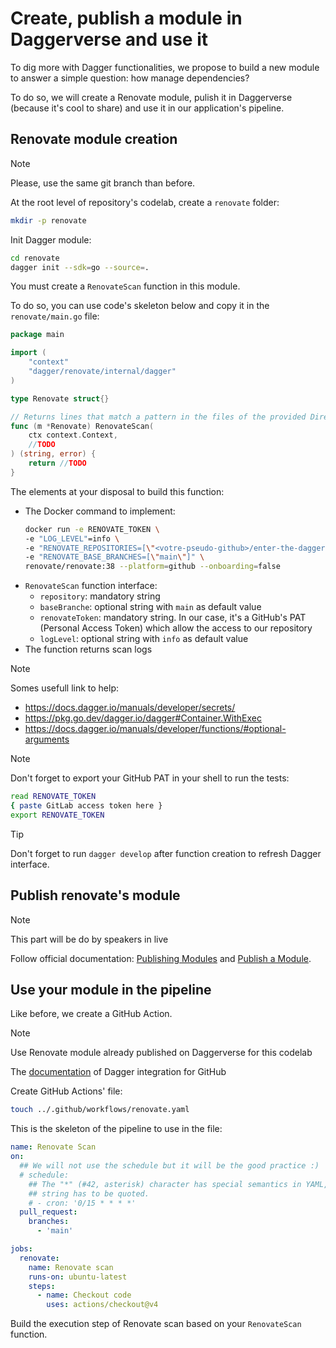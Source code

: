 # Create, publish a module in Daggerverse and use it

To dig more with Dagger functionalities, we propose to build a new module to answer a simple question: how manage dependencies?

To do so, we will create a Renovate module, pulish it in Daggerverse (because it's cool to share) and use it in our application's pipeline.

## Renovate module creation 

> [!NOTE]
> Please, use the same git branch than before.

At the root level of repository's codelab, create a `renovate` folder:
```bash
mkdir -p renovate
```

Init Dagger module:
```bash
cd renovate
dagger init --sdk=go --source=.
```

You must create a `RenovateScan` function in this module.

To do so, you can use code's skeleton below and copy it in the `renovate/main.go` file:

```go
package main

import (
	"context"
	"dagger/renovate/internal/dagger"
)

type Renovate struct{}

// Returns lines that match a pattern in the files of the provided Directory
func (m *Renovate) RenovateScan(
	ctx context.Context,
	//TODO
) (string, error) {
	return //TODO
}
```

The elements at your disposal to build this function:

- The Docker command to implement:
    ```bash
    docker run -e RENOVATE_TOKEN \
    -e "LOG_LEVEL"=info \
    -e "RENOVATE_REPOSITORIES=[\"<votre-pseudo-github>/enter-the-daggerverse\"]" \
    -e "RENOVATE_BASE_BRANCHES=[\"main\"]" \
    renovate/renovate:38 --platform=github --onboarding=false
    ```
- `RenovateScan` function interface:
  - `repository`: mandatory string 
  - `baseBranche`: optional string with `main`  as default value
  - `renovateToken`: mandatory string. In our case, it's a GitHub's PAT (Personal Access Token) which allow the access to our repository
  - `logLevel`: optional string with `info` as default value
- The function returns scan logs

> [!NOTE]
> Somes usefull link to help:
> - https://docs.dagger.io/manuals/developer/secrets/
> - https://pkg.go.dev/dagger.io/dagger#Container.WithExec
> - https://docs.dagger.io/manuals/developer/functions/#optional-arguments

> [!NOTE]
> Don't forget to export your GitHub PAT in your shell to run the tests:
> ```bash
> read RENOVATE_TOKEN
> { paste GitLab access token here }
> export RENOVATE_TOKEN
> ```

> [!TIP]
> Don't forget to run `dagger develop` after function creation to refresh Dagger interface.

## Publish renovate's module

> [!NOTE]
> This part will be do by speakers in live

Follow official documentation: [Publishing Modules](https://docs.dagger.io/manuals/developer/publish-modules) and [Publish a Module](https://daggerverse.dev/publish).

## Use your module in the pipeline

Like before, we create a GitHub Action.

> [!NOTE]
> Use Renovate module already published on Daggerverse for this codelab
> 
> The [documentation](https://docs.dagger.io/integrations/github) of Dagger integration for GitHub

Create GitHub Actions' file:
```bash
touch ../.github/workflows/renovate.yaml
```

This is the skeleton of the pipeline to use in the file:

```yaml
name: Renovate Scan
on:
  ## We will not use the schedule but it will be the good practice :)
  # schedule:
    ## The "*" (#42, asterisk) character has special semantics in YAML, so this
    ## string has to be quoted.
    # - cron: '0/15 * * * *'
  pull_request:
    branches:
      - 'main'

jobs:
  renovate:
    name: Renovate scan
    runs-on: ubuntu-latest
    steps:
      - name: Checkout code
        uses: actions/checkout@v4
```

Build the execution step of Renovate scan based on your `RenovateScan` function.
